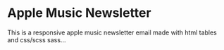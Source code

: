 # Apple Music Newsletter
This is a responsive apple music newsletter email made with html tables and css/scss sass...

